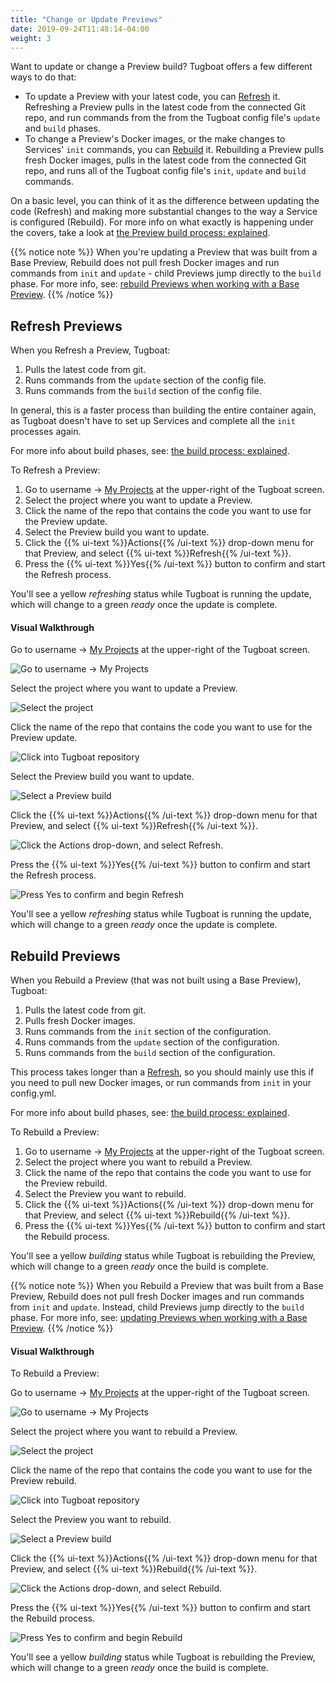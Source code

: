 ```yaml
---
title: "Change or Update Previews"
date: 2019-09-24T11:48:14-04:00
weight: 3
---
```


Want to update or change a Preview build? Tugboat offers a few different ways to
do that:

- To update a Preview with your latest code, you can
  [Refresh](#refresh-previews) it. Refreshing a Preview pulls in the latest code
  from the connected Git repo, and run commands from the from the Tugboat config
  file's `update` and `build` phases.
- To change a Preview's Docker images, or the make changes to Services' `init`
  commands, you can [Rebuild](#rebuild-previews) it. Rebuilding a Preview pulls
  fresh Docker images, pulls in the latest code from the connected Git repo, and
  runs all of the Tugboat config file's `init`, `update` and `build` commands.

On a basic level, you can think of it as the difference between updating the
code (Refresh) and making more substantial changes to the way a Service is
configured (Rebuild). For more info on what exactly is happening under the
covers, take a look at
[the Preview build process: explained](../../preview-deep-dive/how-previews-work/#the-build-process-explained).

{{% notice note %}} When you're updating a Preview that was built from a Base
Preview, Rebuild does not pull fresh Docker images and run commands from `init`
and `update` - child Previews jump directly to the `build` phase. For more info,
see:
[rebuild Previews when working with a Base Preview](../../work-with-base-previews/building-new-previews).
{{% /notice %}}

## Refresh Previews

When you Refresh a Preview, Tugboat:

1. Pulls the latest code from git.
2. Runs commands from the `update` section of the config file.
3. Runs commands from the `build` section of the config file.

In general, this is a faster process than building the entire container again,
as Tugboat doesn't have to set up Services and complete all the `init` processes
again.

For more info about build phases, see:
[the build process: explained](../../preview-deep-dive/how-previews-work/#the-build-process-explained).

To Refresh a Preview:

1. Go to username -> [My Projects](https://dashboard.tugboat.qa/projects) at the
   upper-right of the Tugboat screen.
2. Select the project where you want to update a Preview.
3. Click the name of the repo that contains the code you want to use for the
   Preview update.
4. Select the Preview build you want to update.
5. Click the {{% ui-text %}}Actions{{% /ui-text %}} drop-down menu for that
   Preview, and select {{% ui-text %}}Refresh{{% /ui-text %}}.
6. Press the {{% ui-text %}}Yes{{% /ui-text %}} button to confirm and start the
   Refresh process.

You'll see a yellow _refreshing_ status while Tugboat is running the update,
which will change to a green _ready_ once the update is complete.

#### Visual Walkthrough

Go to username -> [My Projects](https://dashboard.tugboat.qa/projects) at the
upper-right of the Tugboat screen.

![Go to username -> My Projects](/_images/go-to-user-my-projects.png)

Select the project where you want to update a Preview.

![Select the project](/_images/select-a-project.png)

Click the name of the repo that contains the code you want to use for the
Preview update.

![Click into Tugboat repository](/_images/click-into-tugboat-repository.png)

Select the Preview build you want to update.

![Select a Preview build](/_images/select-a-preview.png)

Click the {{% ui-text %}}Actions{{% /ui-text %}} drop-down menu for that
Preview, and select {{% ui-text %}}Refresh{{% /ui-text %}}.

![Click the Actions drop-down, and select Refresh.](/_images/preview-action-refresh.png)

Press the {{% ui-text %}}Yes{{% /ui-text %}} button to confirm and start the
Refresh process.

![Press Yes to confirm and begin Refresh](/_images/preview-action-confirm-refresh.png)

You'll see a yellow _refreshing_ status while Tugboat is running the update,
which will change to a green _ready_ once the update is complete.

## Rebuild Previews

When you Rebuild a Preview (that was not built using a Base Preview), Tugboat:

1. Pulls the latest code from git.
2. Pulls fresh Docker images.
3. Runs commands from the `init` section of the configuration.
4. Runs commands from the `update` section of the configuration.
5. Runs commands from the `build` section of the configuration.

This process takes longer than a [Refresh](#refresh-previews), so you should
mainly use this if you need to pull new Docker images, or run commands from
`init` in your config.yml.

For more info about build phases, see:
[the build process: explained](../../preview-deep-dive/how-previews-work/#the-build-process-explained).

To Rebuild a Preview:

1. Go to username -> [My Projects](https://dashboard.tugboat.qa/projects) at the
   upper-right of the Tugboat screen.
2. Select the project where you want to rebuild a Preview.
3. Click the name of the repo that contains the code you want to use for the
   Preview rebuild.
4. Select the Preview you want to rebuild.
5. Click the {{% ui-text %}}Actions{{% /ui-text %}} drop-down menu for that
   Preview, and select {{% ui-text %}}Rebuild{{% /ui-text %}}.
6. Press the {{% ui-text %}}Yes{{% /ui-text %}} button to confirm and start the
   Rebuild process.

You'll see a yellow _building_ status while Tugboat is rebuilding the Preview,
which will change to a green _ready_ once the build is complete.

{{% notice note %}} When you Rebuild a Preview that was built from a Base
Preview, Rebuild does not pull fresh Docker images and run commands from `init`
and `update`. Instead, child Previews jump directly to the `build` phase. For
more info, see:
[updating Previews when working with a Base Preview](../../work-with-base-previews/building-new-previews/).
{{% /notice %}}

#### Visual Walkthrough

To Rebuild a Preview:

Go to username -> [My Projects](https://dashboard.tugboat.qa/projects) at the
upper-right of the Tugboat screen.

![Go to username -> My Projects](/_images/go-to-user-my-projects.png)

Select the project where you want to rebuild a Preview.

![Select the project](/_images/select-a-project.png)

Click the name of the repo that contains the code you want to use for the
Preview rebuild.

![Click into Tugboat repository](/_images/click-into-tugboat-repository.png)

Select the Preview you want to rebuild.

![Select a Preview build](/_images/select-a-preview.png)

Click the {{% ui-text %}}Actions{{% /ui-text %}} drop-down menu for that
Preview, and select {{% ui-text %}}Rebuild{{% /ui-text %}}.

![Click the Actions drop-down, and select Rebuild.](/_images/preview-action-rebuild.png)

Press the {{% ui-text %}}Yes{{% /ui-text %}} button to confirm and start the
Rebuild process.

![Press Yes to confirm and begin Rebuild](/_images/preview-action-confirm-rebuild.png)

You'll see a yellow _building_ status while Tugboat is rebuilding the Preview,
which will change to a green _ready_ once the build is complete.
